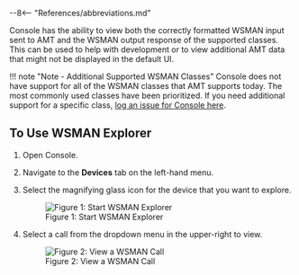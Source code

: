 --8<-- "References/abbreviations.md"

Console has the ability to view both the correctly formatted WSMAN input sent to AMT and the WSMAN output response of the supported classes. This can be used to help with development or to view additional AMT data that might not be displayed in the default UI.

!!! note "Note - Additional Supported WSMAN Classes"
    Console does not have support for all of the WSMAN classes that AMT supports today. The most commonly used classes have been prioritized. If you need additional support for a specific class, [log an issue for Console here](https://github.com/open-amt-cloud-toolkit/console/issues).

## To Use WSMAN Explorer

1. Open Console.

2. Navigate to the **Devices** tab on the left-hand menu.

3. Select the magnifying glass icon for the device that you want to explore.

    <figure class="figure-image">
    <img src="..\..\..\assets\images\Console_StartWSMAN.png" alt="Figure 1: Start WSMAN Explorer">
    <figcaption>Figure 1: Start WSMAN Explorer</figcaption>
    </figure>

4. Select a call from the dropdown menu in the upper-right to view.

    <figure class="figure-image">
    <img src="..\..\..\assets\images\Console_WSMANMenu.png" alt="Figure 2: View a WSMAN Call">
    <figcaption>Figure 2: View a WSMAN Call</figcaption>
    </figure>